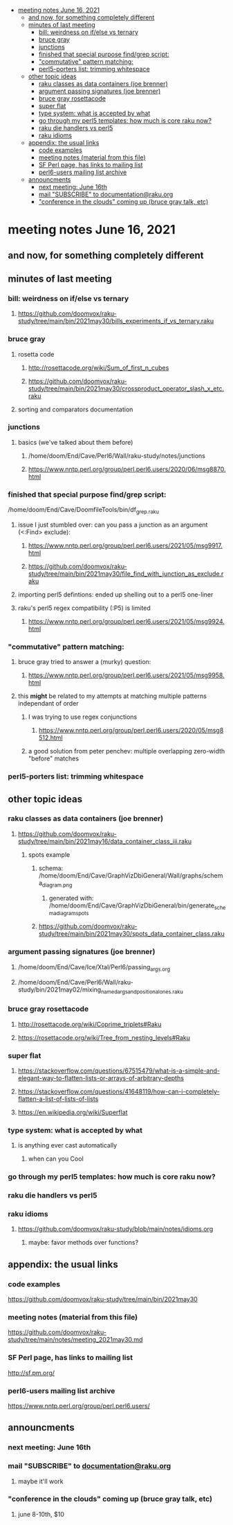 - [meeting notes June 16, 2021](#org63f0179)
  - [and now, for something completely different](#org312133f)
  - [minutes of last meeting](#orgef39b68)
    - [bill: weirdness on if/else vs ternary](#orgdd800f7)
    - [bruce gray](#org21391af)
    - [junctions](#org4845475)
    - [finished that special purpose find/grep script:](#org7caac9a)
    - ["commutative" pattern matching:](#orge9e3b8e)
    - [perl5-porters list: trimming whitespace](#orgfcafe19)
  - [other topic ideas](#orgbb1fc2b)
    - [raku classes as data containers (joe brenner)](#org203da51)
    - [argument passing signatures (joe brenner)](#org136e730)
    - [bruce gray rosettacode](#org558852c)
    - [super flat](#org03472e2)
    - [type system: what is accepted by what](#orgbf0dc9b)
    - [go through my perl5 templates: how much is core raku now?](#orgef416a9)
    - [raku die handlers vs perl5](#orgd0f13f8)
    - [raku idioms](#org6764bf9)
  - [appendix: the usual links](#orgd618453)
    - [code examples](#org36c7652)
    - [meeting notes (material from this file)](#org87ed62c)
    - [SF Perl page, has links to mailing list](#org61e6242)
    - [perl6-users mailing list archive](#org8ce3acb)
  - [announcments](#org18d1db9)
    - [next meeting: June 16th](#org7946d26)
    - [mail "SUBSCRIBE" to documentation@raku.org](#org136435b)
    - ["conference in the clouds" coming up (bruce gray talk, etc)](#orgbe6c410)


<a id="org63f0179"></a>

# meeting notes June 16, 2021


<a id="org312133f"></a>

## and now, for something completely different


<a id="orgef39b68"></a>

## minutes of last meeting


<a id="orgdd800f7"></a>

### bill: weirdness on if/else vs ternary

1.  <https://github.com/doomvox/raku-study/tree/main/bin/2021may30/bills_experiments_if_vs_ternary.raku>


<a id="org21391af"></a>

### bruce gray

1.  rosetta code

    1.  <http://rosettacode.org/wiki/Sum_of_first_n_cubes>
    
    2.  <https://github.com/doomvox/raku-study/tree/main/bin/2021may30/crossproduct_operator_slash_x_etc.raku>

2.  sorting and comparators documentation


<a id="org4845475"></a>

### junctions

1.  basics (we've talked about them before)

    1.  /home/doom/End/Cave/Perl6/Wall/raku-study/notes/junctions
    
    2.  <https://www.nntp.perl.org/group/perl.perl6.users/2020/06/msg8870.html>


<a id="org7caac9a"></a>

### finished that special purpose find/grep script:

/home/doom/End/Cave/DoomfileTools/bin/df<sub>grep.raku</sub>

1.  issue I just stumbled over: can you pass a junction as an argument (<:Find> exclude):

    1.  <https://www.nntp.perl.org/group/perl.perl6.users/2021/05/msg9917.html>
    
    2.  <https://github.com/doomvox/raku-study/tree/main/bin/2021may30/file_find_with_junction_as_exclude.raku>

2.  importing perl5 defintions: ended up shelling out to a perl5 one-liner

3.  raku's perl5 regex compatibility (:P5) is limited

    1.  <https://www.nntp.perl.org/group/perl.perl6.users/2021/05/msg9924.html>


<a id="orge9e3b8e"></a>

### "commutative" pattern matching:

1.  bruce gray tried to answer a (murky) question:

    1.  <https://www.nntp.perl.org/group/perl.perl6.users/2021/05/msg9958.html>

2.  this **might** be related to my attempts at matching multiple patterns independant of order

    1.  I was trying to use regex conjunctions
    
        1.  <https://www.nntp.perl.org/group/perl.perl6.users/2020/05/msg8512.html>
    
    2.  a good solution from peter penchev: multiple overlapping zero-width "before" matches


<a id="orgfcafe19"></a>

### perl5-porters list: trimming whitespace


<a id="orgbb1fc2b"></a>

## other topic ideas


<a id="org203da51"></a>

### raku classes as data containers (joe brenner)

1.  <https://github.com/doomvox/raku-study/tree/main/bin/2021may16/data_container_class_iii.raku>

    1.  spots example
    
        1.  schema: /home/doom/End/Cave/GraphVizDbiGeneral/Wall/graphs/schema<sub>diagram.png</sub>
        
            1.  generated with: /home/doom/End/Cave/GraphVizDbiGeneral/bin/generate<sub>schema</sub><sub>diagram</sub><sub>spots</sub>
        
        2.  <https://github.com/doomvox/raku-study/tree/main/bin/2021may30/spots_data_container_class.raku>


<a id="org136e730"></a>

### argument passing signatures (joe brenner)

1.  /home/doom/End/Cave/Ice/Xtal/Perl6/passing<sub>args.org</sub>

2.  /home/doom/End/Cave/Perl6/Wall/raku-study/bin/2021may02/mixing<sub>named</sub><sub>args</sub><sub>and</sub><sub>positional</sub><sub>ones.raku</sub>


<a id="org558852c"></a>

### bruce gray rosettacode

1.  <http://rosettacode.org/wiki/Coprime_triplets#Raku>

2.  <https://rosettacode.org/wiki/Tree_from_nesting_levels#Raku>


<a id="org03472e2"></a>

### super flat

1.  <https://stackoverflow.com/questions/67515479/what-is-a-simple-and-elegant-way-to-flatten-lists-or-arrays-of-arbitrary-depths>

2.  <https://stackoverflow.com/questions/41648119/how-can-i-completely-flatten-a-list-of-lists-of-lists>

3.  <https://en.wikipedia.org/wiki/Superflat>


<a id="orgbf0dc9b"></a>

### type system: what is accepted by what

1.  is anything ever cast automatically

    1.  when can you Cool


<a id="orgef416a9"></a>

### go through my perl5 templates: how much is core raku now?


<a id="orgd0f13f8"></a>

### raku die handlers vs perl5


<a id="org6764bf9"></a>

### raku idioms

1.  <https://github.com/doomvox/raku-study/blob/main/notes/idioms.org>

    1.  maybe: favor methods over functions?


<a id="orgd618453"></a>

## appendix: the usual links


<a id="org36c7652"></a>

### code examples

<https://github.com/doomvox/raku-study/tree/main/bin/2021may30>


<a id="org87ed62c"></a>

### meeting notes (material from this file)

<https://github.com/doomvox/raku-study/tree/main/notes/meeting_2021may30.md>


<a id="org61e6242"></a>

### SF Perl page, has links to mailing list

<http://sf.pm.org/>


<a id="org8ce3acb"></a>

### perl6-users mailing list archive

<https://www.nntp.perl.org/group/perl.perl6.users/>


<a id="org18d1db9"></a>

## announcments


<a id="org7946d26"></a>

### next meeting: June 16th


<a id="org136435b"></a>

### mail "SUBSCRIBE" to documentation@raku.org

1.  maybe it'll work


<a id="orgbe6c410"></a>

### "conference in the clouds" coming up (bruce gray talk, etc)

1.  june 8-10th, $10
